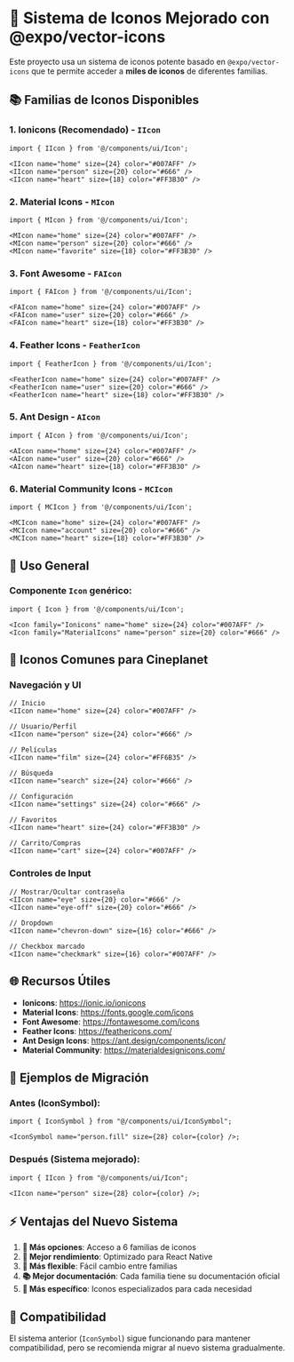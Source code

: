 # 🎨 Sistema de Iconos Mejorado con @expo/vector-icons

Este proyecto usa un sistema de iconos potente basado en `@expo/vector-icons` que te permite acceder a **miles de iconos** de diferentes familias.

## 📚 Familias de Iconos Disponibles

### 1. **Ionicons** (Recomendado) - `IIcon`

```tsx
import { IIcon } from '@/components/ui/Icon';

<IIcon name="home" size={24} color="#007AFF" />
<IIcon name="person" size={20} color="#666" />
<IIcon name="heart" size={18} color="#FF3B30" />
```

### 2. **Material Icons** - `MIcon`

```tsx
import { MIcon } from '@/components/ui/Icon';

<MIcon name="home" size={24} color="#007AFF" />
<MIcon name="person" size={20} color="#666" />
<MIcon name="favorite" size={18} color="#FF3B30" />
```

### 3. **Font Awesome** - `FAIcon`

```tsx
import { FAIcon } from '@/components/ui/Icon';

<FAIcon name="home" size={24} color="#007AFF" />
<FAIcon name="user" size={20} color="#666" />
<FAIcon name="heart" size={18} color="#FF3B30" />
```

### 4. **Feather Icons** - `FeatherIcon`

```tsx
import { FeatherIcon } from '@/components/ui/Icon';

<FeatherIcon name="home" size={24} color="#007AFF" />
<FeatherIcon name="user" size={20} color="#666" />
<FeatherIcon name="heart" size={18} color="#FF3B30" />
```

### 5. **Ant Design** - `AIcon`

```tsx
import { AIcon } from '@/components/ui/Icon';

<AIcon name="home" size={24} color="#007AFF" />
<AIcon name="user" size={20} color="#666" />
<AIcon name="heart" size={18} color="#FF3B30" />
```

### 6. **Material Community Icons** - `MCIcon`

```tsx
import { MCIcon } from '@/components/ui/Icon';

<MCIcon name="home" size={24} color="#007AFF" />
<MCIcon name="account" size={20} color="#666" />
<MCIcon name="heart" size={18} color="#FF3B30" />
```

## 🔧 Uso General

### Componente `Icon` genérico:

```tsx
import { Icon } from '@/components/ui/Icon';

<Icon family="Ionicons" name="home" size={24} color="#007AFF" />
<Icon family="MaterialIcons" name="person" size={20} color="#666" />
```

## 🎯 Iconos Comunes para Cineplanet

### Navegación y UI

```tsx
// Inicio
<IIcon name="home" size={24} color="#007AFF" />

// Usuario/Perfil
<IIcon name="person" size={24} color="#666" />

// Películas
<IIcon name="film" size={24} color="#FF6B35" />

// Búsqueda
<IIcon name="search" size={24} color="#666" />

// Configuración
<IIcon name="settings" size={24} color="#666" />

// Favoritos
<IIcon name="heart" size={24} color="#FF3B30" />

// Carrito/Compras
<IIcon name="cart" size={24} color="#007AFF" />
```

### Controles de Input

```tsx
// Mostrar/Ocultar contraseña
<IIcon name="eye" size={20} color="#666" />
<IIcon name="eye-off" size={20} color="#666" />

// Dropdown
<IIcon name="chevron-down" size={16} color="#666" />

// Checkbox marcado
<IIcon name="checkmark" size={16} color="#007AFF" />
```

## 🌐 Recursos Útiles

- **Ionicons**: https://ionic.io/ionicons
- **Material Icons**: https://fonts.google.com/icons
- **Font Awesome**: https://fontawesome.com/icons
- **Feather Icons**: https://feathericons.com/
- **Ant Design Icons**: https://ant.design/components/icon/
- **Material Community**: https://materialdesignicons.com/

## 📱 Ejemplos de Migración

### Antes (IconSymbol):

```tsx
import { IconSymbol } from "@/components/ui/IconSymbol";

<IconSymbol name="person.fill" size={28} color={color} />;
```

### Después (Sistema mejorado):

```tsx
import { IIcon } from "@/components/ui/Icon";

<IIcon name="person" size={28} color={color} />;
```

## ⚡ Ventajas del Nuevo Sistema

1. **🎨 Más opciones**: Acceso a 6 familias de iconos
2. **📱 Mejor rendimiento**: Optimizado para React Native
3. **🔧 Más flexible**: Fácil cambio entre familias
4. **📚 Mejor documentación**: Cada familia tiene su documentación oficial
5. **🎯 Más específico**: Iconos especializados para cada necesidad

## 🔄 Compatibilidad

El sistema anterior (`IconSymbol`) sigue funcionando para mantener compatibilidad, pero se recomienda migrar al nuevo sistema gradualmente.

